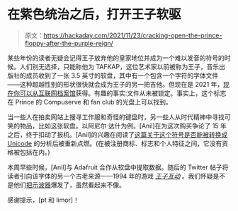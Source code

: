 # 在紫色统治之后，打开王子软驱

> 原文：<https://hackaday.com/2021/11/23/cracking-open-the-prince-floppy-after-the-purple-reign/>

某些年份的读者无疑会记得王子放弃他的皇家地位并成为一个难以发音的符号的时候。人们别无选择，只能称他为 TAFKAP，这位艺术家以前被称为王子，音乐出版社的成员收到了一张 3.5 英寸的软盘，其中有一个包含一个字符的字体文件——这种超越性别的形状很快就会成为王子的另一把吉他。但现在是 2021 年，[现在你可以从互联网档案馆](https://archive.org/details/prince_floppy)获得。有趣的事实:文件从未被锁定。事实上，这个标志在 Prince 的 Compuserve 和 fan club 的光盘上可以找到。

当一些人在拍卖网站上搜寻工作服和奇怪的键盘时，另一些人从时代精神中寻找可笑的物品，比如这张软盘。以阿尼尔·达什为例。[Anil]在为这次购买争论了 15 年之后，终于扣动了扳机。[Anil]的兴趣在阅读了[这篇关于这个符号是否能被转换成 Unicode](https://parkerhiggins.net/2013/01/writing-the-prince-symbol-in-unicode/) 的分析后被重新点燃。(在被注册商标、标志和个人特征之间，它没有资格被包括在内。)

本周早些时候，[Anil]与 Adafruit 合作从软盘中提取数据。随后的 Twitter 帖子将读者引向该字体的另一个古老来源——1994 年的游戏 [*王子互动*](https://en.wikipedia.org/wiki/Prince_Interactive) 。我们怀疑是不是他们[把示波器](https://hackaday.com/2021/05/20/reading-floppies-with-an-oscilloscope/)爆发了，虽然看起来不像。

感谢提示，[pt 和 limor]！
